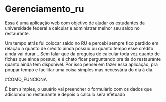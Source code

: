 # Gerenciamento_ru
Essa é uma aplicação web com objetivo de ajudar os estudantes da universidade federal a calcular e administrar melhor seu saldo no restaurante. 

Um tempo atrás fui colocar saldo no RU e percebi sempre fico perdido em relação a quanto de crédito ainda possuo ou quanto tempo esse crédito ainda vai durar...
Sem falar que da preguiça de calcular toda vez quanto de fichas que ainda possuo, e é chato ficar perguntando pra tia do restaurante quanto ainda tem disponível. Por isso pensei em fazer essa aplicação, pra poupar tempo e facilitar uma coisa simples mas necessária do dia à dia.

#COMO_FUNCIONA

É bem simples, o usuário vai preencher o formulário com os dados que adicionou no restaurante e depois o calculo sera efetuado



